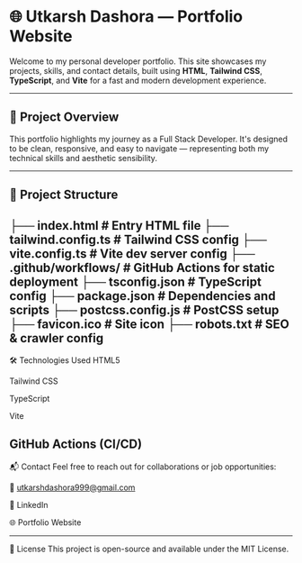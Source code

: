 # 🌐 Utkarsh Dashora — Portfolio Website

Welcome to my personal developer portfolio. This site showcases my projects, skills, and contact details, built using **HTML**, **Tailwind CSS**, **TypeScript**, and **Vite** for a fast and modern development experience.

---

## 🚀 Project Overview

This portfolio highlights my journey as a Full Stack Developer. It's designed to be clean, responsive, and easy to navigate — representing both my technical skills and aesthetic sensibility.

---

## 📁 Project Structure

├── index.html # Entry HTML file
├── tailwind.config.ts # Tailwind CSS config
├── vite.config.ts # Vite dev server config
├── .github/workflows/ # GitHub Actions for static deployment
├── tsconfig.json # TypeScript config
├── package.json # Dependencies and scripts
├── postcss.config.js # PostCSS setup
├── favicon.ico # Site icon
├── robots.txt # SEO & crawler config
---- 
🛠️ Technologies Used
HTML5

Tailwind CSS

TypeScript

Vite

GitHub Actions (CI/CD)
----
📬 Contact
Feel free to reach out for collaborations or job opportunities:

📧 utkarshdashora999@gmail.com

🔗 LinkedIn


🌐 Portfolio Website


-----
📄 License
This project is open-source and available under the MIT License.


